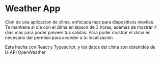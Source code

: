 # Weather App

Clon de una aplicacion de clima, enfocada mas para dispositivos moviles.
Te mantiene al día con el clima en lapson de 3 horas, ademas de mostrar 4 días mas para poder preveer tus salidas.
Para poder mostrar el clima es necesario dar permiso para acceder a tu localización.

Esta hecha con React y Typescript, y los datos del clima son obtenidos de la API OpenWeather


